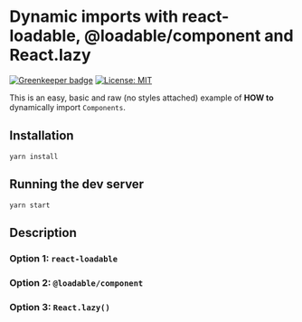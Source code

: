 # Dynamic imports with react-loadable, @loadable/component and React.lazy

[![Greenkeeper badge](https://badges.greenkeeper.io/alpersonalwebsite/react-loadable-vs-lazy.svg)](https://greenkeeper.io/)
[![License: MIT](https://img.shields.io/badge/License-MIT-brightgreen.svg)](https://opensource.org/licenses/MIT)

This is an easy, basic and raw (no styles attached) example of **HOW to** dynamically import `Components`.

## Installation
```
yarn install
```

## Running the dev server
```
yarn start
```

## Description

### Option 1: `react-loadable`
### Option 2: `@loadable/component`
### Option 3: `React.lazy()`